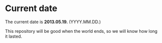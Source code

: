 # Current date

The current date is **2013.05.19.** (YYYY.MM.DD.)

This repository will be good when the world ends, so we will know how long it lasted.